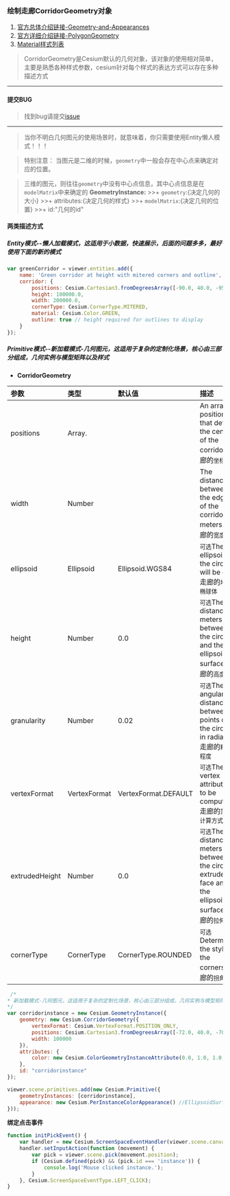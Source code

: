 ### 绘制走廊CorridorGeometry对象

1. [官方总体介绍链接-Geometry-and-Appearances](https://cesiumjs.org/tutorials/Geometry-and-Appearances/)
2. [官方详细介绍链接-PolygonGeometry](https://cesiumjs.org/Cesium/Build/Documentation/CorridorGeometry.html)
3. [Material样式列表](https://cesiumjs.org/Cesium/Build/Documentation/Material.html)

> CorridorGeometry是Cesium默认的几何对象，该对象的使用相对简单，主要是熟悉各种样式参数，cesium针对每个样式的表达方式可以存在多种描述方式

---

#### 提交BUG
> 找到bug请提交[issue](https://github.com/ParnDeedlit/WebClient-Cesium/issues)

---

> 当你不明白几何图元的使用场景时，就意味着，你只需要使用Entity懒人模式！！！

> 特别注意： 当图元是二维的时候，`geometry`中一般会存在中心点来确定对应的位置。

> 三维的图元，则往往`geometry`中没有中心点信息，其中心点信息是在`modelMatrix`中来确定的
> **GeometryInstance:**
    >>+ `geometry`:{决定几何的大小}
    >>+ attributes:{决定几何的样式}
    >>+ `modelMatrix`:{决定几何的位置}
    >>+  id:"几何的id"

#### 两类描述方式
##### Entity模式--懒人加载模式，这适用于小数据，快速展示，后面的问题多多，最好使用下面的新的模式

~~~ javascript
var greenCorridor = viewer.entities.add({
    name: 'Green corridor at height with mitered corners and outline',
    corridor: {
        positions: Cesium.Cartesian3.fromDegreesArray([-90.0, 40.0, -95.0, 40.0, -95.0, 35.0]),
        height: 100000.0,
        width: 200000.0,
        cornerType: Cesium.CornerType.MITERED,
        material: Cesium.Color.GREEN,
        outline: true // height required for outlines to display
    }
});
~~~


##### Primitive模式--新加载模式-几何图元，这适用于复杂的定制化场景，核心由三部分组成，几何实例与模型矩阵以及样式

- **CorridorGeometry**

|参数|类型|默认值|描述|
|:---|:---|:---|:---|
|positions|Array.<Cartesian3>||An array of positions that define the center of the corridor.走廊的`坐标数组`|
|width|Number||The distance between the edges of the corridor in meters.走廊的`宽度`|
|ellipsoid|Ellipsoid|Ellipsoid.WGS84|`可选`The ellipsoid the circle will be on.走廊的`地球椭球体`|
|height|Number|0.0|`可选`The distance in meters between the circle and the ellipsoid surface.走廊的`高度`|
|granularity|Number|0.02|`可选`The angular distance between points on the circle in radians.走廊的`精细程度`|
|vertexFormat|VertexFormat|VertexFormat.DEFAULT|`可选`The vertex attributes to be computed.走廊的`顶点计算方式`|
|extrudedHeight|Number|0.0|`可选`The distance in meters between the circle's extruded face and the ellipsoid surface.走廊的`拉伸高度`|
|cornerType|CornerType|CornerType.ROUNDED|`可选`Determines the style of the corners.走廊的`拐角样式`|


~~~ javascript
 /*
* 新加载模式-几何图元，这适用于复杂的定制化场景，核心由三部分组成，几何实例与模型矩阵以及样式
*/
var corridorinstance = new Cesium.GeometryInstance({
    geometry: new Cesium.CorridorGeometry({
        vertexFormat: Cesium.VertexFormat.POSITION_ONLY,
        positions: Cesium.Cartesian3.fromDegreesArray([-72.0, 40.0, -70.0, 35.0, -60, 35.0]),
        width: 100000
    }),
    attributes: {
        color: new Cesium.ColorGeometryInstanceAttribute(0.0, 1.0, 1.0, 1.0)
    },
    id: "corridorinstance"
});

viewer.scene.primitives.add(new Cesium.Primitive({
    geometryInstances: [corridorinstance],
    appearance: new Cesium.PerInstanceColorAppearance() //EllipsoidSurfaceAppearance/PerInstanceColorAppearance请区分使用场景
}));
~~~

**绑定点击事件**
~~~ javascript
function initPickEvent() {
    var handler = new Cesium.ScreenSpaceEventHandler(viewer.scene.canvas);
    handler.setInputAction(function (movement) {
        var pick = viewer.scene.pick(movement.position);
        if (Cesium.defined(pick) && (pick.id === 'instance')) {
            console.log('Mouse clicked instance.');
        }
    }, Cesium.ScreenSpaceEventType.LEFT_CLICK);
}
~~~



